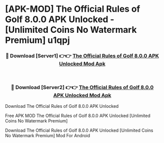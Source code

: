 # [APK-MOD] The Official Rules of Golf 8.0.0 APK Unlocked - [Unlimited Coins No Watermark Premium] u1qpj



<div align="center">
<h3>🔴 Download [Server1] 👉👉 <a href="https://momento.my/?title=The_Official_Rules_of_Golf_8.0.0_APK_Unlocked">The Official Rules of Golf 8.0.0 APK Unlocked Mod Apk</a></h3><br>

<h3>🔴 Download [Server2] 👉👉 <a href="https://momento.my/?title=The_Official_Rules_of_Golf_8.0.0_APK_Unlocked">The Official Rules of Golf 8.0.0 APK Unlocked Mod Apk</a></h3>
</div>



Download The Official Rules of Golf 8.0.0 APK Unlocked 

Free APK MOD The Official Rules of Golf 8.0.0 APK Unlocked [Unlimited Coins No Watermark Premium]

Download The Official Rules of Golf 8.0.0 APK Unlocked [Unlimited Coins No Watermark Premium] Mod For Android
